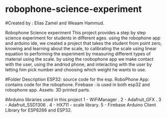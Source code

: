 # robophone-science-experiment
#Created by : Elias Zamel and Weaam Hammud.

Robophone Science experiment
This project provides a step by step science experiment for students in different ages.
using the robophone app and arduino ide, we created a project that takes the student from point zero, knowing and learning about the scale, to calibrating the scale using linear equation
to performing the experiment by measuring different types of material using the scale.
by using the roobophone app we make contact with the user, using the andriod phone, and interacting with the user by letting him pick number and choosing which weight he wants to use.

#Folder Description
ESP32: source code for the esp.
RoboPhone App: contains code for the robophone.
Firebase : is used in both esp32 and robophone app.
Assets: 3D printed parts.

#Arduino libraries used in this project
1 - WiFiManager .
2 - Adafruit_GFX .
3 - Adafruit_SSD1306 .
4 - HX711 - scale library.
5 - Firebase Arduino Client Library for ESP8266 and ESP32.

